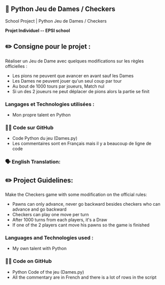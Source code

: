 ## 📄 Python Jeu de Dames / Checkers 
School Project | Python Jeu de Dames / Checkers 

**Projet Individuel -- EPSI school**

## ✏️ Consigne pour le projet :

Réaliser un Jeu de Dame avec quelques modifications sur les règles officielles :
  * Les pions ne peuvent que avancer en avant sauf les Dames
  * Les Dames ne peuvent jouer qu'un seul coup par tour
  * Au bout de 1000 tours par joueurs, Match nul
  * Si un des 2 joueurs ne peut déplacer de pions alors la partie se finit 

### Langages et Technologies utilisées :

* Mon propre talent en Python

### 👨‍💻 Code sur GitHub

  * Code Python du jeu (Dames.py)
  * Les commentaires sont en Français mais il y a beaucoup de ligne de code
  


### 🗣️󠁧󠁢󠁥󠁮󠁧󠁿 English Translation:
  
## ✏️ Project Guidelines:

Make the Checkers game with some modification on the official rules:
  * Pawns can only advance, never go backward besides checkers who can advance and go backward
  * Checkers can play one move per turn
  * After 1000 turns from each players, it's a Draw
  * If one of the 2 players cant move his pawns so the game is finished 

### Languages and Technologies used :

* My own talent with Python

### 👨‍💻 Code on GitHub

  * Python Code  of the jeu (Dames.py)
  * All the commentary are in French and there is a lot of rows in the script
